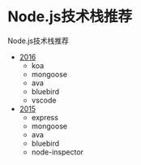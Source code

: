 # Node.js技术栈推荐

Node.js技术栈推荐

- [2016](./2016.html)
  - koa
  - mongoose
  - ava
  - bluebird
  - vscode
- [2015](./2015.html)
  - express
  - mongoose
  - ava
  - bluebird
  - node-inspector